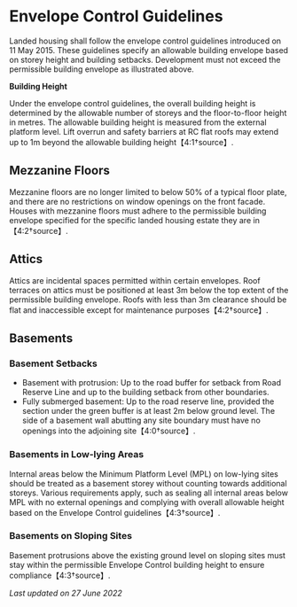 # Envelope Control Guidelines

Landed housing shall follow the envelope control guidelines introduced on 11 May 2015. These guidelines specify an allowable building envelope based on storey height and building setbacks. Development must not exceed the permissible building envelope as illustrated above.

**Building Height**

Under the envelope control guidelines, the overall building height is determined by the allowable number of storeys and the floor-to-floor height in metres. The allowable building height is measured from the external platform level. Lift overrun and safety barriers at RC flat roofs may extend up to 1m beyond the allowable building height【4:1†source】.

## Mezzanine Floors

Mezzanine floors are no longer limited to below 50% of a typical floor plate, and there are no restrictions on window openings on the front facade. Houses with mezzanine floors must adhere to the permissible building envelope specified for the specific landed housing estate they are in【4:2†source】.

## Attics

Attics are incidental spaces permitted within certain envelopes. Roof terraces on attics must be positioned at least 3m below the top extent of the permissible building envelope. Roofs with less than 3m clearance should be flat and inaccessible except for maintenance purposes【4:2†source】.

## Basements

### Basement Setbacks

- Basement with protrusion: Up to the road buffer for setback from Road Reserve Line and up to the building setback from other boundaries.
- Fully submerged basement: Up to the road reserve line, provided the section under the green buffer is at least 2m below ground level. The side of a basement wall abutting any site boundary must have no openings into the adjoining site【4:0†source】.

### Basements in Low-lying Areas

Internal areas below the Minimum Platform Level (MPL) on low-lying sites should be treated as a basement storey without counting towards additional storeys. Various requirements apply, such as sealing all internal areas below MPL with no external openings and complying with overall allowable height based on the Envelope Control guidelines【4:3†source】.

### Basements on Sloping Sites

Basement protrusions above the existing ground level on sloping sites must stay within the permissible Envelope Control building height to ensure compliance【4:3†source】.

*Last updated on 27 June 2022*
